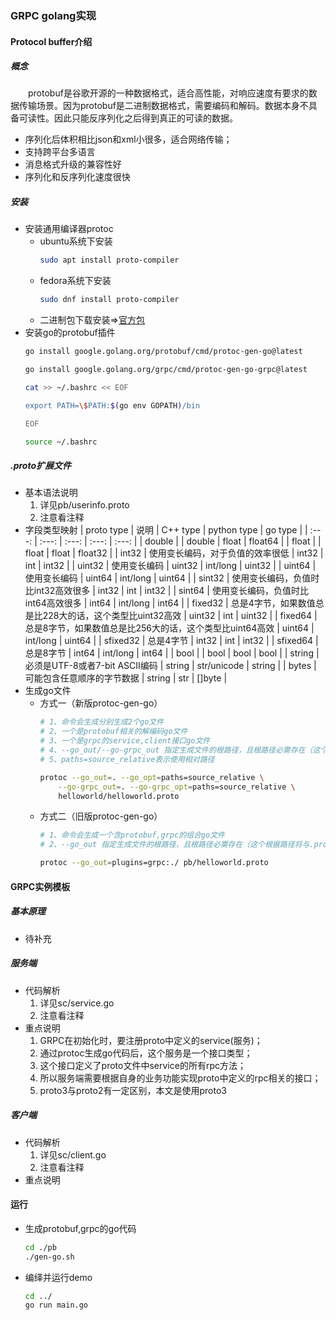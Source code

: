 ### GRPC golang实现
#### Protocol buffer介绍
##### 概念
&emsp;&emsp;protobuf是谷歌开源的一种数据格式，适合高性能，对响应速度有要求的数据传输场景。因为protobuf是二进制数据格式，需要编码和解码。数据本身不具备可读性。因此只能反序列化之后得到真正的可读的数据。
- 序列化后体积相比json和xml小很多，适合网络传输；
- 支持跨平台多语言
- 消息格式升级的兼容性好
- 序列化和反序列化速度很快
##### 安装
- 安装通用编译器protoc
  - ubuntu系统下安装
    ```bash
    sudo apt install proto-compiler
    ```
  - fedora系统下安装
    ```bash
    sudo dnf install proto-compiler
    ```
  - 二进制包下载安装=>[官方包](https://github.com/protocolbuffers/protobuf/releases)
- 安装go的protobuf插件
    ```bash
    go install google.golang.org/protobuf/cmd/protoc-gen-go@latest

    go install google.golang.org/grpc/cmd/protoc-gen-go-grpc@latest

    cat >> ~/.bashrc << EOF

    export PATH=\$PATH:$(go env GOPATH)/bin

    EOF

    source ~/.bashrc
    ```
##### .proto扩展文件
- 基本语法说明
  1. 详见pb/userinfo.proto
  2. 注意看注释
- 字段类型映射
  | proto type | 说明 | C++ type | python type | go type |
  | :---: | :---: | :---: | :---: | :---: |
  | double |  | double | float | float64 |
  | float |  | float | float | float32 |
  | int32 | 使用变长编码，对于负值的效率很低 | int32 | int | int32 |
  | uint32 | 使用变长编码 | uint32 | int/long | uint32 |
  | uint64 | 使用变长编码 | uint64 | int/long | uint64 |
  | sint32 | 使用变长编码，负值时比int32高效很多 | int32 | int | int32 |
  | sint64 | 使用变长编码，负值时比int64高效很多 | int64 | int/long | int64 |
  | fixed32 | 总是4字节，如果数值总是比228大的话，这个类型比uint32高效 | uint32 | int | uint32 |
  | fixed64 | 总是8字节，如果数值总是比256大的话，这个类型比uint64高效 | uint64 | int/long | uint64 |
  | sfixed32 | 总是4字节 | int32 | int | int32 |
  | sfixed64 | 总是8字节 | int64 | int/long | int64 |
  | bool |  | bool | bool | bool |
  | string | 必须是UTF-8或者7-bit ASCII编码 | string | str/unicode | string |
  | bytes | 可能包含任意顺序的字节数据 | string | str | []byte |
- 生成go文件
  - 方式一（新版protoc-gen-go）
    ```bash
    # 1、命令会生成分别生成2个go文件
    # 2、一个是protobuf相关的解编码go文件
    # 3、一个是grpc的service,client接口go文件
    # 4、--go_out/--go-grpc_out 指定生成文件的根路径，且根路径必需存在（这个根据路径将与.proto文件中go_package中路径组合）
    # 5、paths=source_relative表示使用相对路径

    protoc --go_out=. --go_opt=paths=source_relative \
        --go-grpc_out=. --go-grpc_opt=paths=source_relative \
        helloworld/helloworld.proto
    ```
  - 方式二（旧版protoc-gen-go）
    ```bash
    # 1、命令会生成一个含protobuf,grpc的组合go文件
    # 2、--go_out 指定生成文件的根路径，且根路径必需存在（这个根据路径将与.proto文件中go_package中路径组合）

    protoc --go_out=plugins=grpc:./ pb/helloworld.proto
    ```
#### GRPC实例模板
##### 基本原理
- 待补充
##### 服务端
- 代码解析
  1. 详见sc/service.go
  2. 注意看注释
- 重点说明
  1. GRPC在初始化时，要注册proto中定义的service(服务)；
  2. 通过protoc生成go代码后，这个服务是一个接口类型；
  3. 这个接口定义了proto文件中service的所有rpc方法；
  4. 所以服务端需要根据自身的业务功能实现proto中定义的rpc相关的接口；
  5. proto3与proto2有一定区别，本文是使用proto3
##### 客户端
- 代码解析
  1. 详见sc/client.go
  2. 注意看注释
- 重点说明
#### 运行
- 生成protobuf,grpc的go代码
  ```bash
  cd ./pb
  ./gen-go.sh
  ```
- 编绎并运行demo
  ```bash
  cd ../
  go run main.go
  ```
